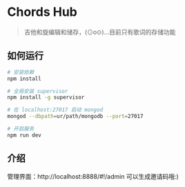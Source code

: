 # Chords Hub

> 吉他和旋编辑和储存，(⊙o⊙)…目前只有歌词的存储功能

## 如何运行

``` bash
# 安装依赖
npm install

# 全局安装 supervisor
npm install -g supervisor

# 在 localhost:27017 启动 mongod
mongod --dbpath=ur/path/mongodb --port=27017

# 开启服务
npm run dev

```

## 介绍

管理界面：http://localhost:8888/#!/admin 可以生成邀请码哦:)
